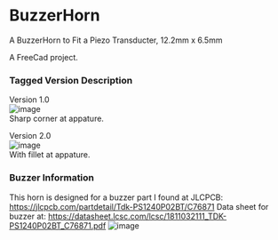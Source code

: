 # BuzzerHorn
A BuzzerHorn to Fit a Piezo Transducter, 12.2mm x 6.5mm

A FreeCad project.

### Tagged Version Description
Version 1.0  
![image](https://user-images.githubusercontent.com/5836181/204424521-fbb57517-f856-442d-b4ad-dd70aa9b67e2.png)  
Sharp corner at appature.

Version 2.0  
![image](https://user-images.githubusercontent.com/5836181/204439320-8172296c-358a-48d1-b215-9bfff2cb0830.png)  
With fillet at appature.

### Buzzer Information
This horn is designed for a buzzer part I found at JLCPCB: https://jlcpcb.com/partdetail/Tdk-PS1240P02BT/C76871
Data sheet for buzzer at: https://datasheet.lcsc.com/lcsc/1811032111_TDK-PS1240P02BT_C76871.pdf
![image](https://user-images.githubusercontent.com/5836181/204526125-bdc29536-359c-43d1-9c7f-f91dde45fbc8.png)

